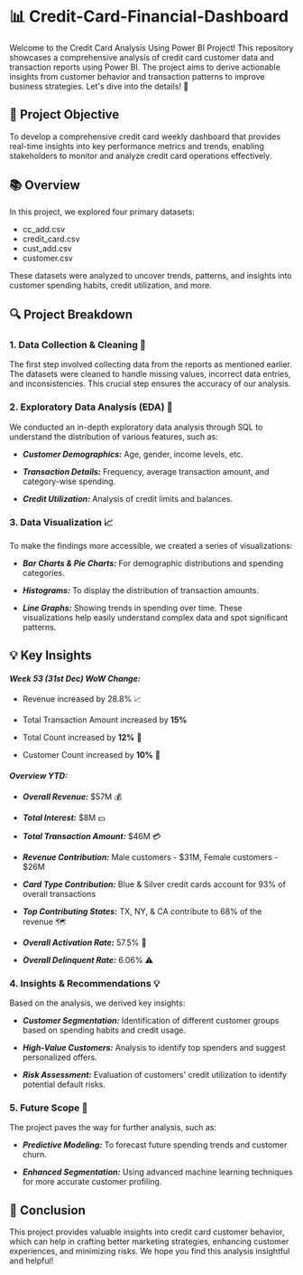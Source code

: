 # 📊 Credit-Card-Financial-Dashboard

Welcome to the Credit Card Analysis Using Power BI Project! This repository showcases a comprehensive analysis of credit card customer data and transaction reports using Power BI. The project aims to derive actionable insights from customer behavior and transaction patterns to improve business strategies. Let's dive into the details! 🚀

## 📝 Project Objective
To develop a comprehensive credit card weekly dashboard that provides real-time insights into key performance metrics and trends, enabling stakeholders to monitor and analyze credit card operations effectively.

## 📚 Overview
In this project, we explored four primary datasets:

* cc_add.csv
* credit_card.csv
* cust_add.csv
* customer.csv

These datasets were analyzed to uncover trends, patterns, and insights into customer spending habits, credit utilization, and more.

## 🔍 Project Breakdown

### 1. Data Collection & Cleaning 🧼
The first step involved collecting data from the reports as mentioned earlier. The datasets were cleaned to handle missing values, incorrect data entries, and inconsistencies. This crucial step ensures the accuracy of our analysis.

### 2. Exploratory Data Analysis (EDA) 🔬
We conducted an in-depth exploratory data analysis through SQL to understand the distribution of various features, such as:

- **_Customer Demographics:_** Age, gender, income levels, etc.

- **_Transaction Details:_** Frequency, average transaction amount, and category-wise spending.

- **_Credit Utilization:_** Analysis of credit limits and balances.

### 3. Data Visualization 📈
To make the findings more accessible, we created a series of visualizations:

- _**Bar Charts & Pie Charts:**_ For demographic distributions and spending categories.

- _**Histograms:**_ To display the distribution of transaction amounts.

- _**Line Graphs:**_ Showing trends in spending over time.
These visualizations help easily understand complex data and spot significant patterns.

## 💡 Key Insights

#### _**Week 53 (31st Dec) WoW Change:**_

* Revenue increased by 28.8% 📈
  
* Total Transaction Amount increased by **15%**

* Total Count increased by **12%** 🔄
  
* Customer Count increased by **10%** 👥

#### _**Overview YTD:**_

- **_Overall Revenue:_** $57M 💰

- **_Total Interest:_** $8M 💵

- _**Total Transaction Amount:**_ $46M 💳

- _**Revenue Contribution:**_ Male customers - $31M, Female customers - $26M

- _**Card Type Contribution:**_ Blue & Silver credit cards account for 93% of overall transactions

- **_Top Contributing States:_** TX, NY, & CA contribute to 68% of the revenue 🗺️

- **_Overall Activation Rate:_** 57.5% 🚀

- _**Overall Delinquent Rate:**_ 6.06% ⚠️


### 4. Insights & Recommendations 💡

Based on the analysis, we derived key insights:

- _**Customer Segmentation:**_ Identification of different customer groups based on spending habits and credit usage.

- **_High-Value Customers:_** Analysis to identify top spenders and suggest personalized offers.

- _**Risk Assessment:**_ Evaluation of customers' credit utilization to identify potential default risks.

### 5. Future Scope 🚀

The project paves the way for further analysis, such as:

- _**Predictive Modeling:**_ To forecast future spending trends and customer churn.

- _**Enhanced Segmentation:**_ Using advanced machine learning techniques for more accurate customer profiling.


## 🎉 Conclusion
This project provides valuable insights into credit card customer behavior, which can help in crafting better marketing strategies, enhancing customer experiences, and minimizing risks. We hope you find this analysis insightful and helpful!
